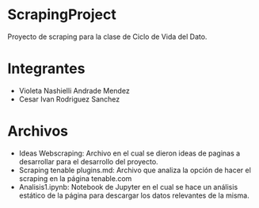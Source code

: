 # ScrapingProject
Proyecto de scraping para la clase de Ciclo de Vida del Dato.

# Integrantes 
- Violeta Nashielli Andrade Mendez
- Cesar Ivan Rodriguez Sanchez

# Archivos
- Ideas Webscraping: Archivo en el cual se dieron ideas de paginas a desarrollar para el desarrollo del proyecto.
- Scraping tenable plugins.md: Archivo que analiza la opción de hacer el scraping en la página tenable.com
- Analisis1.ipynb: Notebook de Jupyter en el cual se hace un análisis estático de la página para descargar los datos relevantes de la misma.
